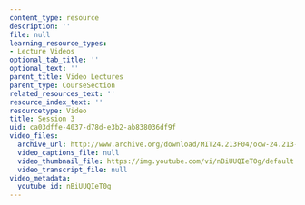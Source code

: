 ```yaml
---
content_type: resource
description: ''
file: null
learning_resource_types:
- Lecture Videos
optional_tab_title: ''
optional_text: ''
parent_title: Video Lectures
parent_type: CourseSection
related_resources_text: ''
resource_index_text: ''
resourcetype: Video
title: Session 3
uid: ca03dffe-4037-d78d-e3b2-ab838036df9f
video_files:
  archive_url: http://www.archive.org/download/MIT24.213F04/ocw-24.213-28sep2004-220k.mp4
  video_captions_file: null
  video_thumbnail_file: https://img.youtube.com/vi/nBiUUQIeT0g/default.jpg
  video_transcript_file: null
video_metadata:
  youtube_id: nBiUUQIeT0g
---
```

